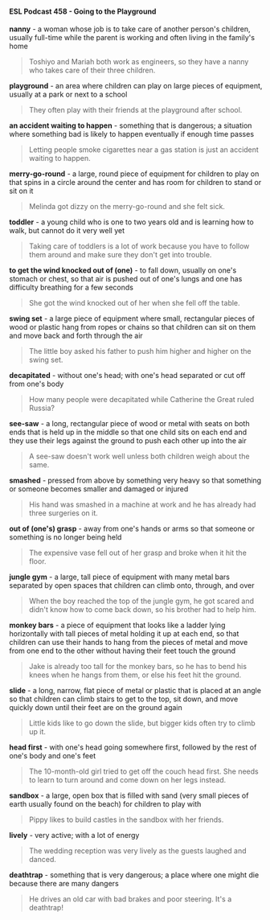 #### ESL Podcast 458 - Going to the Playground

**nanny** - a woman whose job is to take care of another person's children, usually
full-time while the parent is working and often living in the family's home

> Toshiyo and Mariah both work as engineers, so they have a nanny who takes
care of their three children.

**playground** - an area where children can play on large pieces of equipment,
usually at a park or next to a school

> They often play with their friends at the playground after school.

**an accident waiting to happen** - something that is dangerous; a situation
where something bad is likely to happen eventually if enough time passes

> Letting people smoke cigarettes near a gas station is just an accident waiting to
happen.

**merry-go-round** - a large, round piece of equipment for children to play on that
spins in a circle around the center and has room for children to stand or sit on it

> Melinda got dizzy on the merry-go-round and she felt sick.

**toddler** - a young child who is one to two years old and is learning how to walk,
but cannot do it very well yet

> Taking care of toddlers is a lot of work because you have to follow them around
and make sure they don't get into trouble.

**to get the wind knocked out of (one)** - to fall down, usually on one's stomach
or chest, so that air is pushed out of one's lungs and one has difficulty breathing
for a few seconds

> She got the wind knocked out of her when she fell off the table.

**swing set** - a large piece of equipment where small, rectangular pieces of wood
or plastic hang from ropes or chains so that children can sit on them and move
back and forth through the air

> The little boy asked his father to push him higher and higher on the swing set.

**decapitated** - without one's head; with one's head separated or cut off from
one's body

> How many people were decapitated while Catherine the Great ruled Russia?

**see-saw** - a long, rectangular piece of wood or metal with seats on both ends
that is held up in the middle so that one child sits on each end and they use their
legs against the ground to push each other up into the air

> A see-saw doesn't work well unless both children weigh about the same.

**smashed** - pressed from above by something very heavy so that something or
someone becomes smaller and damaged or injured

> His hand was smashed in a machine at work and he has already had three
surgeries on it.

**out of (one's) grasp** - away from one's hands or arms so that someone or
something is no longer being held

> The expensive vase fell out of her grasp and broke when it hit the floor.

**jungle gym** - a large, tall piece of equipment with many metal bars separated by
open spaces that children can climb onto, through, and over

> When the boy reached the top of the jungle gym, he got scared and didn't know
how to come back down, so his brother had to help him.

**monkey bars** - a piece of equipment that looks like a ladder lying horizontally
with tall pieces of metal holding it up at each end, so that children can use their
hands to hang from the pieces of metal and move from one end to the other
without having their feet touch the ground

> Jake is already too tall for the monkey bars, so he has to bend his knees when
he hangs from them, or else his feet hit the ground.

**slide** - a long, narrow, flat piece of metal or plastic that is placed at an angle so
that children can climb stairs to get to the top, sit down, and move quickly down
until their feet are on the ground again

> Little kids like to go down the slide, but bigger kids often try to climb up it.

**head first** - with one's head going somewhere first, followed by the rest of one's
body and one's feet

> The 10-month-old girl tried to get off the couch head first. She needs to learn to
turn around and come down on her legs instead.

**sandbox** - a large, open box that is filled with sand (very small pieces of earth
usually found on the beach) for children to play with

> Pippy likes to build castles in the sandbox with her friends.

**lively** - very active; with a lot of energy

> The wedding reception was very lively as the guests laughed and danced.

**deathtrap** - something that is very dangerous; a place where one might die
because there are many dangers

> He drives an old car with bad brakes and poor steering. It's a deathtrap!


